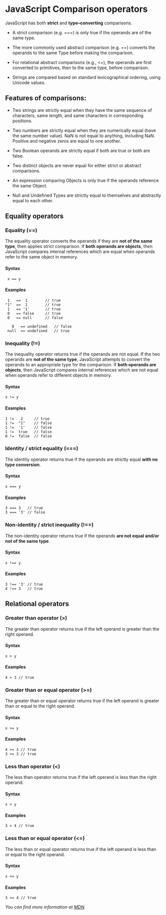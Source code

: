 # JavaScript Comparison operators

JavaScript has both **strict** and **type–converting** comparisons.

- A strict comparison (e.g. ===) is only true if the operands are of the same type.

- The more commonly used abstract comparison (e.g. ==) converts the operands to the same Type before making the comparison.

- For relational abstract comparisons (e.g., <=), the operands are first converted to primitives, then to the same type, before comparison.

- Strings are compared based on standard lexicographical ordering, using Unicode values.

## Features of comparisons:

- Two strings are strictly equal when they have the same sequence of characters, same length, and same characters in corresponding positions.

- Two numbers are strictly equal when they are numerically equal (have the same number value). NaN is not equal to anything, including NaN. Positive and negative zeros are equal to one another.

- Two Boolean operands are strictly equal if both are true or both are false.

- Two distinct objects are never equal for either strict or abstract comparisons.

- An expression comparing Objects is only true if the operands reference the same Object.

- Null and Undefined Types are strictly equal to themselves and abstractly equal to each other.

## Equality operators

### Equality (==)

The equality operator converts the operands if they are **not of the same type**, then applies strict comparison. If **both operands are objects**, then JavaScript compares internal references which are equal when operands refer to the same object in memory.

#### Syntax

```
 x == y
```

#### Examples

```
 1   ==  1        // true
"1"  ==  1        // true
 1   == '1'       // true
 0   == false     // true
 0   == null      // false

   0   == undefined   // false
 null  == undefined   // true
```

### Inequality (!=)

The inequality operator returns true if the operands are not equal. If the two operands are **not of the same type**, JavaScript attempts to convert the operands to an appropriate type for the comparison. If **both operands are objects**, then JavaScript compares internal references which are not equal when operands refer to different objects in memory.

#### Syntax

```
x != y
```

#### Examples

```
1 !=   2     // true
1 !=  "1"    // false
1 !=  '1'    // false
1 !=  true   // false
0 !=  false  // false
```

### Identity / strict equality (===)

The identity operator returns true if the operands are strictly equal **with no type conversion**.

#### Syntax

```
x === y
```

#### Examples

```
3 === 3   // true
3 === '3' // false
```

### Non-identity / strict inequality (!==)

The non-identity operator returns true if the operands **are not equal and/or not of the same type**.

#### Syntax

```
x !== y
```

#### Examples

```
3 !== '3' // true
4 !== 3   // true
```

## Relational operators

### Greater than operator (>)

The greater than operator returns true if the left operand is greater than the right operand.

#### Syntax

```
x > y
```

#### Examples

```
4 > 3 // true
```

### Greater than or equal operator (>=)

The greater than or equal operator returns true if the left operand is greater than or equal to the right operand.

#### Syntax

```
x >= y
```

#### Examples

```
4 >= 3 // true
3 >= 3 // true
```

### Less than operator (<)

The less than operator returns true if the left operand is less than the right operand.

#### Syntax

```
x < y
```

#### Examples

```
3 < 4 // true
```

### Less than or equal operator (<=)

The less than or equal operator returns true if the left operand is less than or equal to the right operand.

#### Syntax

```
x <= y
```

#### Examples

```
3 <= 4 // true
```

*You can find more information at [MDN](https://developer.mozilla.org/en-US/docs/Web/JavaScript/Reference/Operators/Comparison_Operators).*
